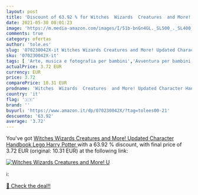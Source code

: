 ```yaml
---
layout: post
title: 'Discount of 63.92 % for Witches  Wizards  Creatures  and More! U'
date: 2021-05-30 08:01:23
image: 'https://m.media-amazon.com/images/I/51b-bnGn4GL._SL500_._SL400_.jpg'
comments: true
category: ofertas
author: 'tole.es'
slug: '070230042X-it Witches Wizards Creatures and More! Updated Character...'
sku: '070230042X-it'
tags: [ 'Arte, musica e fotografia per bambini','Avventura per bambini','Fantascienza, horror e fantasy per bambini','Fantasy per bambini','Giochi, giocattoli e attività ricreativa','Hobby e tempo libero per bambini','Horror per bambini','Humour','Letteratura e narrativa per bambini','Libri','Libri di giochi per bambini','Libri per bambini','Libri per bambini domande e risposte','Libri su arte e spettacolo per bambini','Libri su televisione e radio per bambini','Libri sui film per bambini','Misteri e curiosità per bambini','Racconti di fantasmi bambini','Scienze, natura e tecnologia per bambini','lego', ]
actualPrice: 3.72 EUR
currency: EUR
price: 3.72
comparePrice: 10.31 EUR
prodname: 'Witches  Wizards  Creatures  and More! Updated Character Handbook  Lego Harry Potter '
country: 'it'
flag: '🇮🇹'
brand: ''
buyurl: 'https://www.amazon.it/dp/070230042X/?tag=tolees00-21'
descuento: '63.92'
average: '3.72'
---
```


You've got [Witches  Wizards  Creatures  and More! Updated Character Handbook  Lego Harry Potter ](https://www.amazon.it/dp/070230042X/?tag=tolees00-21) with a  63.92 % discount, with final price of 3.72 EUR (original: 10.31 EUR) at the following link:

[![Witches  Wizards  Creatures  and More! U](https://m.media-amazon.com/images/I/51b-bnGn4GL._SL500_._SL400_.jpg)](https://www.amazon.it/dp/070230042X/?tag=tolees00-21)

ℹ️:


[🛒 Check the deal!!](https://www.amazon.it/dp/070230042X/?tag=tolees00-21)

